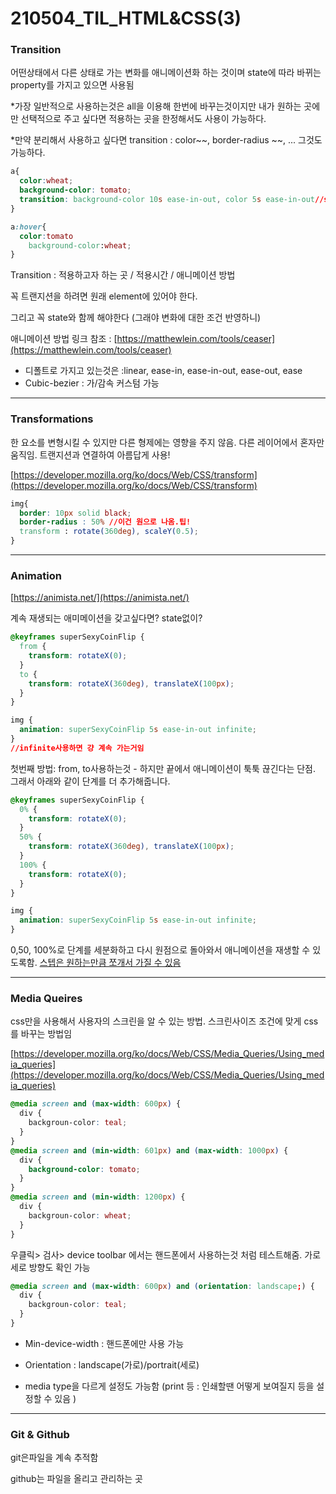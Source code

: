 # 210504_TIL_HTML&CSS(3)

### Transition

어떤상태에서 다른 상태로 가는 변화를 애니메이션화 하는 것이며 state에 따라 바뀌는 property를 가지고 있으면 사용됨

\*가장 일반적으로 사용하는것은 all을 이용해 한번에 바꾸는것이지만 내가 원하는 곳에만 선택적으로 주고 싶다면 적용하는 곳을 한정해서도 사용이 가능하다.

\*만약 분리해서 사용하고 싶다면 transition : color~~, border-radius ~~, ... 그것도 가능하다.

```css
a{
  color:wheat;
  background-color: tomato;
  transition: background-color 10s ease-in-out, color 5s ease-in-out//state가 없는쪽에 트랜지션 all 5s ease-in-out 도 가능
}

a:hover{
  color:tomato
    background-color:wheat;
}
```

Transition : 적용하고자 하는 곳 / 적용시간 / 애니메이션 방법

꼭 트랜지션을 하려면 원래 element에 있어야 한다.

그리고 꼭 state와 함께 해야한다 (그래야 변화에 대한 조건 반영하니)

애니메이션 방법 링크 참조 : [https://matthewlein.com/tools/ceaser](https://matthewlein.com/tools/ceaser)

- 디폴트로 가지고 있는것은 :linear, ease-in, ease-in-out, ease-out, ease
- Cubic-bezier : 가/감속 커스텀 가능

---

### Transformations

한 요소를 변형시킬 수 있지만 다른 형제에는 영향을 주지 않음. 다른 레이어에서 혼자만 움직임. 트랜지션과 연결하여 아름답게 사용!

[https://developer.mozilla.org/ko/docs/Web/CSS/transform](https://developer.mozilla.org/ko/docs/Web/CSS/transform)

```css
img{
  border: 10px solid black;
  border-radius : 50% //이건 원으로 나옴.팁!
  transform : rotate(360deg), scaleY(0.5);
}
```

---

### Animation

[https://animista.net/](https://animista.net/)

계속 재생되는 애미메이션을 갖고싶다면? state없이?

```css
@keyframes superSexyCoinFlip {
  from {
    transform: rotateX(0);
  }
  to {
    transform: rotateX(360deg), translateX(100px);
  }
}

img {
  animation: superSexyCoinFlip 5s ease-in-out infinite;
}
//infinite사용하면 걍 계속 가는거임
```

첫번째 방법: from, to사용하는것 - 하지만 끝에서 애니메이션이 툭툭 끊긴다는 단점. 그래서 아래와 같이 단계를 더 추가해줍니다.

```css
@keyframes superSexyCoinFlip {
  0% {
    transform: rotateX(0);
  }
  50% {
    transform: rotateX(360deg), translateX(100px);
  }
  100% {
    transform: rotateX(0);
  }
}

img {
  animation: superSexyCoinFlip 5s ease-in-out infinite;
}
```

0,50, 100%로 단계를 세분화하고 다시 원점으로 돌아와서 애니메이션을 재생할 수 있도록함. <u>스텝은 원하는만큼 쪼개서 가질 수 있음</u>

---

### Media Queires

css만을 사용해서 사용자의 스크린을 알 수 있는 방법. 스크린사이즈 조건에 맞게 css를 바꾸는 방법임

[https://developer.mozilla.org/ko/docs/Web/CSS/Media_Queries/Using_media_queries](https://developer.mozilla.org/ko/docs/Web/CSS/Media_Queries/Using_media_queries)

```css
@media screen and (max-width: 600px) {
  div {
    backgroun-color: teal;
  }
}
@media screen and (min-width: 601px) and (max-width: 1000px) {
  div {
    background-color: tomato;
  }
}
@media screen and (min-width: 1200px) {
  div {
    backgroun-color: wheat;
  }
}
```

우클릭> 검사> device toolbar 에서는 핸드폰에서 사용하는것 처럼 테스트해줌. 가로세로 방향도 확인 가능

```css
@media screen and (max-width: 600px) and (orientation: landscape;) {
  div {
    backgroun-color: teal;
  }
}
```

- Min-device-width : 핸드폰에만 사용 가능

- Orientation : landscape(가로)/portrait(세로)

- media type을 다르게 설정도 가능함 (print 등 : 인쇄할땐 어떻게 보여질지 등을 설정할 수 있음 )

---

### Git & Github

git은파일을 계속 추적함

github는 파일을 올리고 관리하는 곳
